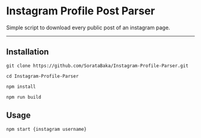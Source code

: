 # Instagram Profile Post Parser
Simple script to download every public post of an instagram page.
<hr>

## Installation<br>

```
git clone https://github.com/SorataBaka/Instagram-Profile-Parser.git

cd Instagram-Profile-Parser

npm install

npm run build
```
## Usage<br>

```
npm start {instagram username}
```
